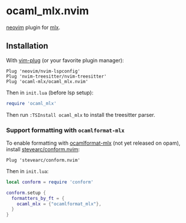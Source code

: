 # ocaml_mlx.nvim

[neovim][] plugin for [mlx][].

## Installation

With [vim-plug][] (or your favorite plugin manager):
```vim
Plug 'neovim/nvim-lspconfig'
Plug 'nvim-treesitter/nvim-treesitter'
Plug 'ocaml-mlx/ocaml_mlx.nvim'
```

Then in `init.lua` (before lsp setup):
```lua
require 'ocaml_mlx'
```

Then run `:TSInstall ocaml_mlx` to install the treesitter parser.

### Support formatting with `ocamlformat-mlx`

To enable formatting with [ocamlformat-mlx][] (not yet released on opam), install
[stevearc/conform.nvim]:
```vim
Plug 'stevearc/conform.nvim'
```

Then in `init.lua`:
```lua
local conform = require 'conform'

conform.setup {
  formatters_by_ft = {
    ocaml_mlx = {"ocamlformat_mlx"},
  }
}
```

[neovim]: https://neovim.io/
[mlx]: https://github.com/ocaml-mlx/mlx
[vim-plug]: https://github.com/junegunn/vim-plug
[stevearc/conform.nvim]: https://github.com/stevearc/conform.nvim
[ocamlformat-mlx]: https://github.com/ocaml-mlx/ocamlformat-mlx
